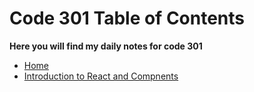 # Code 301 Table of Contents

 **Here you will find my daily notes for code 301**

- [Home](/README.md)
- [Introduction to React and Compnents](/301-main/reading-01.md)
